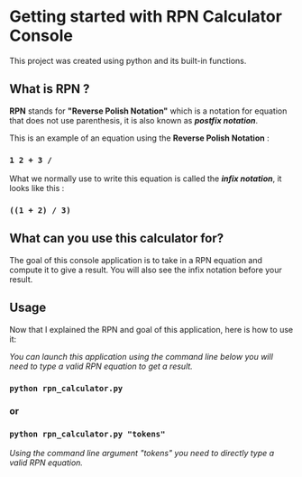 # Getting started with RPN Calculator Console

This project was created using python and its built-in functions.

## What is RPN ?

**RPN** stands for **"Reverse Polish Notation"** which is a notation for equation that does not use parenthesis, it is also known as ***postfix notation***. 

This is an example of an equation using the **Reverse Polish Notation** : 
### **`1 2 + 3 /`**

What we normally use to write this equation is called the ***infix notation***, it looks like this :
### **`((1 + 2) / 3)`**

## What can you use this calculator for?

The goal of this console application is to take in a RPN equation and compute it to give a result.
You will also see the infix notation before your result.

## Usage

Now that I explained the RPN and goal of this application, here is how to use it:

*You can launch this application using the command line below you will need to type a valid RPN equation to get a result.*

### **`python rpn_calculator.py`**
### **or**
### **`python rpn_calculator.py "tokens"`**

*Using the command line argument "tokens" you need to directly type a valid RPN equation.*


